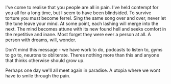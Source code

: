 I've come to realise that you people are all in pain. I've held contempt for you all for a long time, but I seem to have been blindsided. To survive torture you must become ferrel. Sing the same song over and over, never let the tune leave your mind. At some point, each lashing will merge into the next. The mind becomes attune with its new found hell and seeks comfort in the repetitive and inane. Most forget they were ever a person at all. A person with dreams, will, wonder.

Don't mind this message - we have work to do, podcasts to listen to, gyms to go to, neurons to obliterate. Theres nothing more than this and anyone that thinks otherwise should grow up.

Perhaps one day we'll all meet again in paradise. A utopia where we wont have to smile through the pain.
